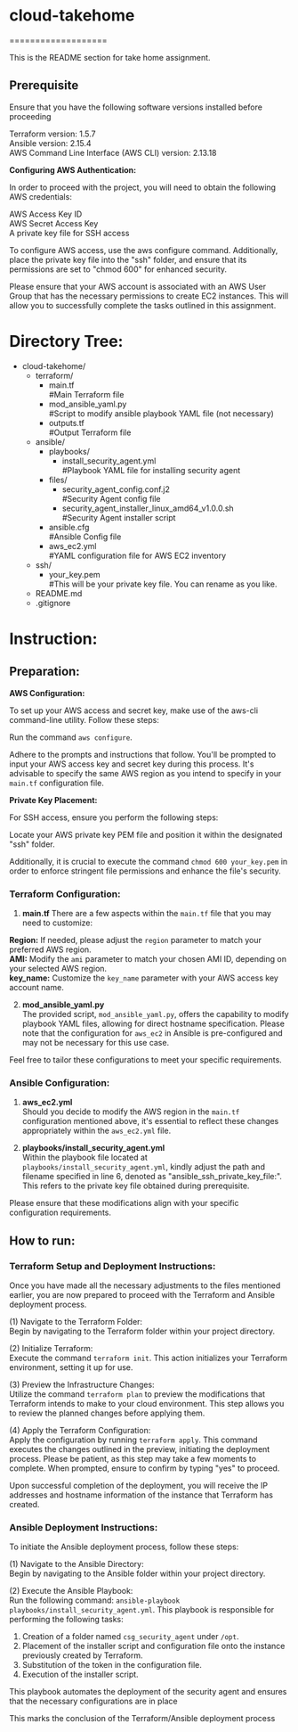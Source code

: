 # cloud-takehome
===================

This is the README section for take home assignment.

## Prerequisite

Ensure that you have the following software versions installed before proceeding

Terraform version: 1.5.7  
Ansible version: 2.15.4  
AWS Command Line Interface (AWS CLI) version: 2.13.18  

**Configuring AWS Authentication:**

In order to proceed with the project, you will need to obtain the following AWS credentials:

AWS Access Key ID  
AWS Secret Access Key  
A private key file for SSH access  

To configure AWS access, use the aws configure command. Additionally, place the private key file into the "ssh" folder, and ensure that its permissions are set to "chmod 600" for enhanced security.

Please ensure that your AWS account is associated with an AWS User Group that has the necessary permissions to create EC2 instances. This will allow you to successfully complete the tasks outlined in this assignment.

# Directory Tree:

- cloud-takehome/  
  - terraform/  
    - main.tf  
      #Main Terraform file  
    - mod_ansible_yaml.py  
      #Script to modify ansible playbook YAML file (not necessary)  
    - outputs.tf  
      #Output Terraform file  
  - ansible/  
    - playbooks/  
      - install_security_agent.yml   
        #Playbook YAML file for installing security agent  
    - files/  
      - security_agent_config.conf.j2  
        #Security Agent config file  
      - security_agent_installer_linux_amd64_v1.0.0.sh  
        #Security Agent installer script  
    - ansible.cfg  
      #Ansible Config file  
    - aws_ec2.yml   
      #YAML configuration file for AWS EC2 inventory  
  - ssh/  
    - your_key.pem  
      #This will be your private key file. You can rename as you like.  
  - README.md  
  - .gitignore  

# Instruction:
## Preparation: 
**AWS Configuration:**

To set up your AWS access and secret key, make use of the aws-cli command-line utility. Follow these steps:

Run the command `aws configure`.

Adhere to the prompts and instructions that follow. You'll be prompted to input your AWS access key and secret key during this process. It's advisable to specify the same AWS region as you intend to specify in your `main.tf` configuration file.

**Private Key Placement:**

For SSH access, ensure you perform the following steps:

Locate your AWS private key PEM file and position it within the designated "ssh" folder.

Additionally, it is crucial to execute the command `chmod 600 your_key.pem` in order to enforce stringent file permissions and enhance the file's security.


### Terraform Configuration:

1. **main.tf**
There are a few aspects within the `main.tf` file that you may need to customize:

**Region:** If needed, please adjust the `region` parameter to match your preferred AWS region.  
**AMI:** Modify the `ami` parameter to match your chosen AMI ID, depending on your selected AWS region.  
**key_name:** Customize the `key_name` parameter with your AWS access key account name.  

2. **mod_ansible_yaml.py**  
The provided script, `mod_ansible_yaml.py`, offers the capability to modify playbook YAML files, allowing for direct hostname specification. Please note that the configuration for `aws_ec2` in Ansible is pre-configured and may not be necessary for this use case.

Feel free to tailor these configurations to meet your specific requirements.

### Ansible Configuration:

1. **aws_ec2.yml**  
Should you decide to modify the AWS region in the `main.tf` configuration mentioned above, it's essential to reflect these changes appropriately within the `aws_ec2.yml` file.

2. **playbooks/install_security_agent.yml**  
Within the playbook file located at `playbooks/install_security_agent.yml`, kindly adjust the path and filename specified in line 6, denoted as "ansible_ssh_private_key_file:". This refers to the private key file obtained during prerequisite.

Please ensure that these modifications align with your specific configuration requirements.

## How to run:
### Terraform Setup and Deployment Instructions:

Once you have made all the necessary adjustments to the files mentioned earlier, you are now prepared to proceed with the Terraform and Ansible deployment process.

(1) Navigate to the Terraform Folder:  
Begin by navigating to the Terraform folder within your project directory.

(2) Initialize Terraform:  
Execute the command `terraform init`. This action initializes your Terraform environment, setting it up for use.

(3) Preview the Infrastructure Changes:  
Utilize the command `terraform plan` to preview the modifications that Terraform intends to make to your cloud environment. This step allows you to review the planned changes before applying them.

(4) Apply the Terraform Configuration:  
Apply the configuration by running `terraform apply`. This command executes the changes outlined in the preview, initiating the deployment process. Please be patient, as this step may take a few moments to complete. When prompted, ensure to confirm by typing "yes" to proceed.

Upon successful completion of the deployment, you will receive the IP addresses and hostname information of the instance that Terraform has created.

### Ansible Deployment Instructions:

To initiate the Ansible deployment process, follow these steps:

(1) Navigate to the Ansible Directory:  
Begin by navigating to the Ansible folder within your project directory.

(2) Execute the Ansible Playbook:  
Run the following command: `ansible-playbook playbooks/install_security_agent.yml`. This playbook is responsible for performing the following tasks:

1. Creation of a folder named `csg_security_agent` under `/opt`.  
2. Placement of the installer script and configuration file onto the instance previously created by Terraform.  
3. Substitution of the token in the configuration file.  
4. Execution of the installer script.  

This playbook automates the deployment of the security agent and ensures that the necessary configurations are in place

This marks the conclusion of the Terraform/Ansible deployment process


